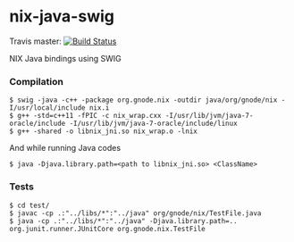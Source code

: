 # nix-java-swig

Travis master: [![Build Status](https://travis-ci.org/sujithvm/nix-java-swig.svg?branch=master)](https://travis-ci.org/sujithvm/nix-java-swig)

NIX Java bindings using SWIG

### Compilation

```
$ swig -java -c++ -package org.gnode.nix -outdir java/org/gnode/nix -I/usr/local/include nix.i 
$ g++ -std=c++11 -fPIC -c nix_wrap.cxx -I/usr/lib/jvm/java-7-oracle/include -I/usr/lib/jvm/java-7-oracle/include/linux 
$ g++ -shared -o libnix_jni.so nix_wrap.o -lnix 
```

And while running Java codes

```
$ java -Djava.library.path=<path to libnix_jni.so> <ClassName>
```


### Tests

```
$ cd test/
$ javac -cp .:"../libs/*":"../java" org/gnode/nix/TestFile.java
$ java -cp .:"../libs/*":"../java" -Djava.library.path=.. org.junit.runner.JUnitCore org.gnode.nix.TestFile

```
